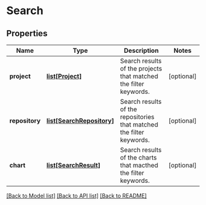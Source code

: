 # Search

## Properties
Name | Type | Description | Notes
------------ | ------------- | ------------- | -------------
**project** | [**list[Project]**](Project.md) | Search results of the projects that matched the filter keywords. | [optional] 
**repository** | [**list[SearchRepository]**](SearchRepository.md) | Search results of the repositories that matched the filter keywords. | [optional] 
**chart** | [**list[SearchResult]**](SearchResult.md) | Search results of the charts that macthed the filter keywords. | [optional] 

[[Back to Model list]](../README.md#documentation-for-models) [[Back to API list]](../README.md#documentation-for-api-endpoints) [[Back to README]](../README.md)

